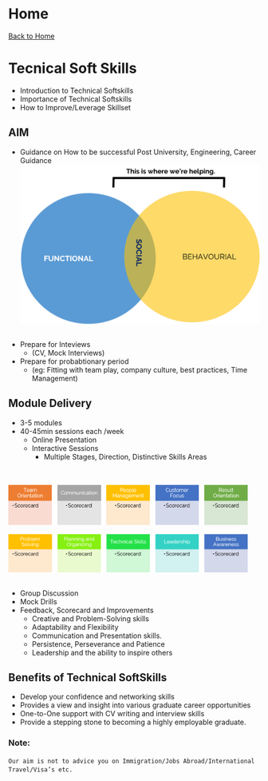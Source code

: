 # Home
[Back to Home](https://apitprogram.github.io/itprogram)

# Tecnical Soft Skills
* Introduction to Technical Softskills
* Importance of Technical Softskills
* How to Improve/Leverage Skillset

## AIM
* Guidance on How to be successful Post University, Engineering, Career Guidance
           <a href="url"><img src="https://github.com/apitprogram/itprogram/blob/master/docs/modules/technicalsoftskills/pic1.png" align="left" height="320" width="480"></a>
            
<BR clear=all>
<BR clear=all>

* Prepare for Inteviews
    * (CV, Mock Interviews)
* Prepare for probabtionary period
    * (eg: Fitting with team play, company culture, best practices, Time Management)

## Module Delivery
* 3-5 modules
* 40-45min sessions each /week
   * Online Presentation
   * Interactive Sessions
      * Multiple Stages, Direction, Distinctive Skills Areas
<BR clear=all>
<BR clear=all>
<a href="url"><img src="https://github.com/apitprogram/itprogram/blob/master/docs/modules/technicalsoftskills/Part%201.png" align="left" height="80" width="480" ></a>
<BR clear=all>
<BR clear=all>
<a href="url"><img src="https://github.com/apitprogram/itprogram/blob/master/docs/modules/technicalsoftskills/Part%202.png" align="left" height="80" width="480" ></a> 
<BR clear=all>
<BR clear=all>
   
* Group Discussion
* Mock Drills
* Feedback, Scorecard and Improvements
   * Creative and Problem-Solving skills
   * Adaptability and Flexibility
   * Communication and Presentation skills.
   * Persistence, Perseverance and Patience
   * Leadership and the ability to inspire others
  
## Benefits of Technical SoftSkills
   * Develop your confidence and networking skills
   * Provides a view and insight into various graduate career opportunities
   * One-to-One support with CV writing and interview skills
   * Provide a stepping stone to becoming a highly employable graduate.

### Note:
`Our aim is not to advice you on Immigration/Jobs Abroad/International Travel/Visa’s etc.`
